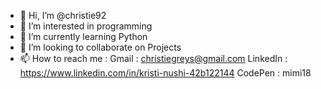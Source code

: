 - 👋 Hi, I’m @christie92
- 👀 I’m interested in programming
- 🌱 I’m currently learning Python
- 💞️ I’m looking to collaborate on Projects
- 📫 How to reach me : 
     Gmail : christiegreys@gmail.com
     LinkedIn : https://www.linkedin.com/in/kristi-nushi-42b122144
     CodePen : mimi18
<!---
christie92/christie92 is a ✨ special ✨ repository because its `README.md` (this file) appears on your GitHub profile.
You can click the Preview link to take a look at your changes.
--->
